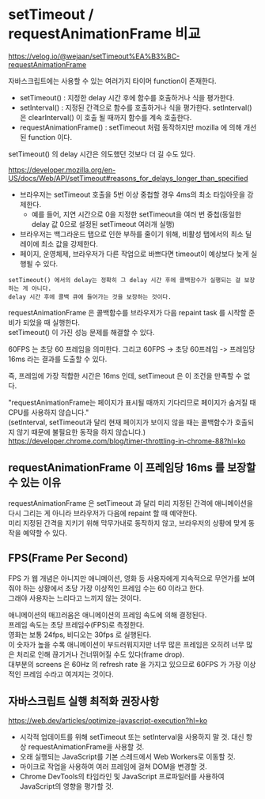 # setTimeout / requestAnimationFrame 비교

https://velog.io/@wejaan/setTimeout%EA%B3%BC-requestAnimationFrame

자바스크립트에는 사용할 수 있는 여러가지 타이머 function이 존재한다.

- setTimeout() : 지정한 delay 시간 후에 함수를 호출하거나 식을 평가한다.
- setInterval() : 지정된 간격으로 함수를 호출하거나 식을 평가한다. setInterval() 은 clearInterval() 이 호출 될 때까지 함수를 계속 호출한다.
- requestAnimationFrame() : setTimeout 처럼 동작하지만 mozilla 에 의해 개선된 function 이다.

setTimeout() 의 delay 시간은 의도했던 것보다 더 길 수도 있다.

https://developer.mozilla.org/en-US/docs/Web/API/setTimeout#reasons_for_delays_longer_than_specified

- 브라우저는 setTimeout 호출을 5번 이상 중첩할 경우 4ms의 최소 타임아웃을 강제한다.
  - 예를 들어, 지연 시간으로 0을 지정한 setTimeout을 여러 번 중첩(동일한 delay 값 0으로 설정된 setTimeout 여러개 실행)
- 브라우저는 백그라운드 탭으로 인한 부하를 줄이기 위해, 비활성 탭에서의 최소 딜레이에 최소 값을 강제한다.
- 페이지, 운영체제, 브라우저가 다른 작업으로 바쁘다면 timeout이 예상보다 늦게 실행될 수 있다.

`setTimeout() 에서의 delay는 정확히 그 delay 시간 후에 콜백함수가 실행되는 걸 보장하는 게 아니다.`  
`delay 시간 후에 콜백 큐에 들어가는 것을 보장하는 것이다.`

requestAnimationFrame 은 콜백함수를 브라우저가 다음 repaint task 를 시작할 준비가 되었을 때 실행한다.  
setTimeout() 이 가진 성능 문제를 해결할 수 있다.

60FPS 는 초당 60 프레임을 의미한다.
그리고 60FPS -> 초당 60프레임 -> 프레임당 16ms 라는 결과를 도출할 수 있다.

즉, 프레임에 가장 적합한 시간은 16ms 인데, setTimeout 은 이 조건을 만족할 수 없다.

"requestAnimationFrame는 페이지가 표시될 때까지 기다리므로 페이지가 숨겨질 때 CPU를 사용하지 않습니다."  
(setInterval, setTimeout과 달리 현재 페이지가 보이지 않을 때는 콜백함수가 호출되지 않기 때문에 불필요한 동작을 하지 않습니다.)
https://developer.chrome.com/blog/timer-throttling-in-chrome-88?hl=ko

## requestAnimationFrame 이 프레임당 16ms 를 보장할 수 있는 이유

requestAnimationFrame 은 setTimeout 과 달리 미리 지정된 간격에 애니메이션을 다시 그리는 게 아니라 브라우저가 다음에 repaint 할 때 예약한다.  
미리 지정된 간격을 지키기 위해 막무가내로 동작하지 않고, 브라우저의 상황에 맞게 동작을 예약할 수 있다.

## FPS(Frame Per Second)

FPS 가 웹 개념은 아니지만 애니메이션, 영화 등 사용자에게 지속적으로 무언가를 보여줘야 하는 상황에서 초당 가장 이상적인 프레임 수는 60 이라고 한다.  
그래야 사용자는 느리다고 느끼지 않는 것이다.

애니메이션의 매끄러움은 애니메이션의 프레임 속도에 의해 결정된다.  
프레임 속도는 초당 프레임수(FPS)로 측정한다.  
영화는 보통 24fps, 비디오는 30fps 로 실행된다.  
이 숫자가 높을 수록 애니메이션이 부드러워지지만 너무 많은 프레임은 오히려 너무 많은 처리로 인해 끊기거나 건너뛰어질 수도 있다(frame drop).  
대부분의 screens 은 60Hz 의 refresh rate 을 가지고 있으므로 60FPS 가 가장 이상적인 프레임 수라고 여겨지는 것이다.

## 자바스크립트 실행 최적화 권장사항

https://web.dev/articles/optimize-javascript-execution?hl=ko

- 시각적 업데이트를 위해 setTimeout 또는 setInterval을 사용하지 말 것. 대신 항상 requestAnimationFrame을 사용할 것.
- 오래 실행되는 JavaScript를 기본 스레드에서 Web Workers로 이동할 것.
- 마이크로 작업을 사용하여 여러 프레임에 걸쳐 DOM을 변경할 것.
- Chrome DevTools의 타임라인 및 JavaScript 프로파일러를 사용하여 JavaScript의 영향을 평가할 것.
